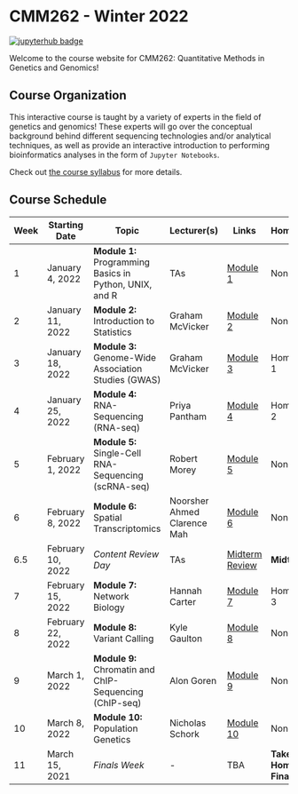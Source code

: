 # CMM262 - Winter 2022

<!-- [![slack badge](https://img.shields.io/badge/Join%20Slack-blueviolet?style=for-the-badge&logo=slack)](https://join.slack.com/t/cmm262-2022/shared_invite/zt-kr17r6m8-OvVlp4Ys66JPjqeP3bmDHg) -->
[![jupyterhub badge](https://img.shields.io/badge/Login%20to%20JupyterHub-grey?style=for-the-badge&logo=jupyter)](https://datahub.ucsd.edu/hub/login)

Welcome to the course website for CMM262: Quantitative Methods in Genetics and Genomics! 

## Course Organization

This interactive course is taught by a variety of experts in the field of genetics and genomics! These experts will go over the conceptual background behind different sequencing technologies and/or analytical techniques, as well as provide an interactive introduction to performing bioinformatics analyses in the form of `Jupyter Notebooks`. 

Check out [the course syllabus](CMM262-Syllabus-2022.ipynb) for more details.

## Course Schedule 

| Week | Starting Date     | Topic                                                   | Lecturer(s)                        | Links                                                                             | Homework    |
|------|-------------------|---------------------------------------------------------|------------------------------------|-----------------------------------------------------------------------------------|-------------|
| 1    | January 4, 2022   | **Module 1:** Programming Basics in Python, UNIX, and R | TAs                                | [Module 1](module-1-programming) | None        |
| 2    | January 11, 2022  | **Module 2:** Introduction to Statistics                | Graham McVicker                    | [Module 2](module-2-statistics)  | None        |
| 3    | January 18, 2022  | **Module 3:** Genome-Wide Association Studies (GWAS)    | Graham McVicker                    | [Module 3](module-3-gwas)        | Homework 1                 |
| 4    | January 25, 2022  | **Module 4:** RNA-Sequencing (RNA-seq)                  | Priya Pantham                      | [Module 4](module-4-rnaseq)      | Homework 2  |
| 5    | February 1, 2022  | **Module 5:** Single-Cell RNA-Sequencing (scRNA-seq)    | Robert Morey                       | [Module 5](module-5-scrnaseq)    | None        |
| 6    | February 8, 2022  | **Module 6:** Spatial Transcriptomics                   | Noorsher Ahmed<br>Clarence Mah     | [Module 6](module-6-spatialtx)   | None        |
| 6.5  | February 10, 2022 | <i>Content Review Day</i>                               | TAs                                | [Midterm Review](midterm-review) | **Midterm** |
| 7    | February 15, 2022 | **Module 7:** Network Biology                           | Hannah Carter                      | [Module 7](module-7-networks)    | Homework 3                 |
| 8    | February 22, 2022 | **Module 8:** Variant Calling                           | Kyle Gaulton                       | [Module 8](module-8-variantcalling) | None     |
| 9    | March 1, 2022     | **Module 9:** Chromatin and ChIP-Sequencing (ChIP-seq)  | Alon Goren                         | [Module 9](module-9-chipseq)     | None        |
| 10   | March 8, 2022     | **Module 10:** Population Genetics                      | Nicholas Schork                    | [Module 10](module-10-popGen)    | None        |
| 11    | March 15, 2021    | <i>Finals Week</i>                                     | -                                  | TBA                              | **Take-Home Final** |
